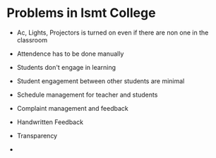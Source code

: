 # Problems in Ismt College

* Ac, Lights, Projectors is turned on even if there are non one in the classroom

* Attendence has to be done manually

* Students don't engage in learning

* Student engagement between other students are minimal

* Schedule management for teacher and students

* Complaint management and feedback

* Handwritten Feedback

* Transparency

* 
